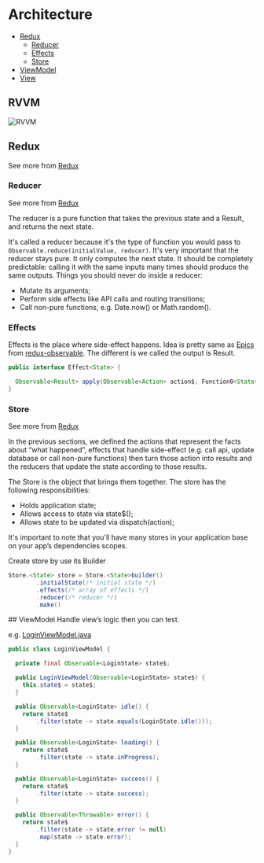 # Architecture

* [Redux](#redux)
  * [Reducer](#reducer)
  * [Effects](#effects)
  * [Store](#store)
* [ViewModel](#view-model)
* [View](#view)

## RVVM
![RVVM](./Rvvm.png "RVVM")

## Redux
See more from [Redux](http://redux.js.org)

### Reducer
See more from [Redux](http://redux.js.org/docs/basics/Reducers.html)

The reducer is a pure function that takes the previous state and a Result, and returns the next state.

It's called a reducer because it's the type of function you would pass to `Observable.reduce(initialValue, reducer)`. It's very important that the reducer stays pure. It only computes the next state. It should be completely predictable: calling it with the same inputs many times should produce the same outputs. Things you should never do inside a reducer:

- Mutate its arguments;
- Perform side effects like API calls and routing transitions;
- Call non-pure functions, e.g. Date.now() or Math.random().

### Effects
Effects is the place where side-effect happens. Idea is pretty same as [Epics](https://redux-observable.js.org/docs/basics/Epics.html) from [redux-observable](https://redux-observable.js.org/). The different is we called the output is Result. 

~~~java
public interface Effect<State> {

  Observable<Result> apply(Observable<Action> action$, Function0<State> getState);
}
~~~

### Store
See more from [Redux](http://redux.js.org/docs/basics/Store.html#store)

In the previous sections, we defined the actions that represent the facts about “what happened”, effects that handle side-effect (e.g. call api, update database or call non-pure functions) then turn those action into results and the reducers that update the state according to those results.

The Store is the object that brings them together. The store has the following responsibilities:

- Holds application state;
- Allows access to state via state$();
- Allows state to be updated via dispatch(action);

It's important to note that you'll have many stores in your application base on your app’s dependencies scopes.

Create store by use its Builder

~~~java
Store.<State> store = Store.<State>builder()
        .initialState(/* initial state */)
        .effects(/* array of effects */)
        .reducer(/* reducer */)
        .make()
~~~

<div id=‘view-model’/>
## ViewModel
Handle view’s logic then you can test.

e.g. [LoginViewModel.java](../app/src/main/java/vn/tale/architecture/login/LoginViewModel.java)

~~~java
public class LoginViewModel {

  private final Observable<LoginState> state$;

  public LoginViewModel(Observable<LoginState> state$) {
    this.state$ = state$;
  }

  public Observable<LoginState> idle() {
    return state$
        .filter(state -> state.equals(LoginState.idle()));
  }

  public Observable<LoginState> loading() {
    return state$
        .filter(state -> state.inProgress);
  }

  public Observable<LoginState> success() {
    return state$
        .filter(state -> state.success);
  }

  public Observable<Throwable> error() {
    return state$
        .filter(state -> state.error != null)
        .map(state -> state.error);
  }
}
~~~